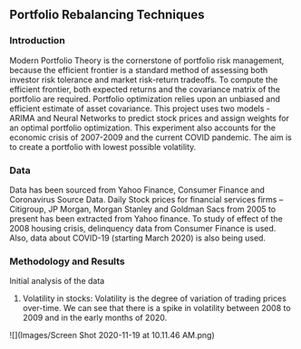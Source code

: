 ## Portfolio Rebalancing Techniques

### Introduction

Modern Portfolio Theory is the cornerstone of portfolio risk management, because the efficient frontier is a standard method of assessing both investor risk tolerance and market risk-return tradeoffs. To compute the efficient frontier, both expected returns and the covariance matrix of the portfolio are required. Portfolio optimization relies upon an unbiased and efficient estimate of asset covariance.
This project uses two models - ARIMA and Neural Networks to predict stock prices and assign weights for an optimal portfolio optimization. This experiment also accounts for the economic crisis of 2007-2009 and the current COVID pandemic. The aim is to create a portfolio with lowest possible volatility. 

### Data

Data has been sourced from Yahoo Finance, Consumer Finance and Coronavirus Source Data. Daily Stock prices for financial services firms – Citigroup, JP Morgan, Morgan Stanley and Goldman Sacs from 2005 to present has been extracted from Yahoo finance. To study of effect of the 2008 housing crisis, delinquency data from Consumer Finance is used. Also, data about COVID-19 (starting March 2020) is also being used.

### Methodology and Results

Initial analysis of the data

1.	Volatility in stocks: Volatility is the degree of variation of trading prices over-time. We can see that there is a spike in volatility between 2008 to 2009 and in the early months of 2020. 

![](Images/Screen Shot 2020-11-19 at 10.11.46 AM.png)

